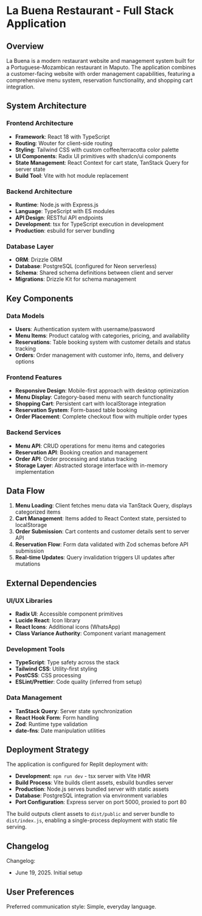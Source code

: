# La Buena Restaurant - Full Stack Application

## Overview

La Buena is a modern restaurant website and management system built for a Portuguese-Mozambican restaurant in Maputo. The application combines a customer-facing website with order management capabilities, featuring a comprehensive menu system, reservation functionality, and shopping cart integration.

## System Architecture

### Frontend Architecture
- **Framework**: React 18 with TypeScript
- **Routing**: Wouter for client-side routing
- **Styling**: Tailwind CSS with custom coffee/terracotta color palette
- **UI Components**: Radix UI primitives with shadcn/ui components
- **State Management**: React Context for cart state, TanStack Query for server state
- **Build Tool**: Vite with hot module replacement

### Backend Architecture
- **Runtime**: Node.js with Express.js
- **Language**: TypeScript with ES modules
- **API Design**: RESTful API endpoints
- **Development**: tsx for TypeScript execution in development
- **Production**: esbuild for server bundling

### Database Layer
- **ORM**: Drizzle ORM
- **Database**: PostgreSQL (configured for Neon serverless)
- **Schema**: Shared schema definitions between client and server
- **Migrations**: Drizzle Kit for schema management

## Key Components

### Data Models
- **Users**: Authentication system with username/password
- **Menu Items**: Product catalog with categories, pricing, and availability
- **Reservations**: Table booking system with customer details and status tracking
- **Orders**: Order management with customer info, items, and delivery options

### Frontend Features
- **Responsive Design**: Mobile-first approach with desktop optimization
- **Menu Display**: Category-based menu with search functionality
- **Shopping Cart**: Persistent cart with localStorage integration
- **Reservation System**: Form-based table booking
- **Order Placement**: Complete checkout flow with multiple order types

### Backend Services
- **Menu API**: CRUD operations for menu items and categories
- **Reservation API**: Booking creation and management
- **Order API**: Order processing and status tracking
- **Storage Layer**: Abstracted storage interface with in-memory implementation

## Data Flow

1. **Menu Loading**: Client fetches menu data via TanStack Query, displays categorized items
2. **Cart Management**: Items added to React Context state, persisted to localStorage
3. **Order Submission**: Cart contents and customer details sent to server API
4. **Reservation Flow**: Form data validated with Zod schemas before API submission
5. **Real-time Updates**: Query invalidation triggers UI updates after mutations

## External Dependencies

### UI/UX Libraries
- **Radix UI**: Accessible component primitives
- **Lucide React**: Icon library
- **React Icons**: Additional icons (WhatsApp)
- **Class Variance Authority**: Component variant management

### Development Tools
- **TypeScript**: Type safety across the stack
- **Tailwind CSS**: Utility-first styling
- **PostCSS**: CSS processing
- **ESLint/Prettier**: Code quality (inferred from setup)

### Data Management
- **TanStack Query**: Server state synchronization
- **React Hook Form**: Form handling
- **Zod**: Runtime type validation
- **date-fns**: Date manipulation utilities

## Deployment Strategy

The application is configured for Replit deployment with:

- **Development**: `npm run dev` - tsx server with Vite HMR
- **Build Process**: Vite builds client assets, esbuild bundles server
- **Production**: Node.js serves bundled server with static assets
- **Database**: PostgreSQL integration via environment variables
- **Port Configuration**: Express server on port 5000, proxied to port 80

The build outputs client assets to `dist/public` and server bundle to `dist/index.js`, enabling a single-process deployment with static file serving.

## Changelog

Changelog:
- June 19, 2025. Initial setup

## User Preferences

Preferred communication style: Simple, everyday language.